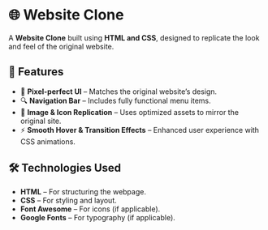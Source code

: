 # 🌐 Website Clone

A **Website Clone** built using **HTML and CSS**, designed to replicate the look and feel of the original website.

## 🚀 Features
- 🎨 **Pixel-perfect UI** – Matches the original website’s design.
- 🔍 **Navigation Bar** – Includes fully functional menu items.
- 📸 **Image & Icon Replication** – Uses optimized assets to mirror the original site.
- ⚡ **Smooth Hover & Transition Effects** – Enhanced user experience with CSS animations.

## 🛠️ Technologies Used
- **HTML** – For structuring the webpage.
- **CSS** – For styling and layout.
- **Font Awesome** – For icons (if applicable).
- **Google Fonts** – For typography (if applicable).
